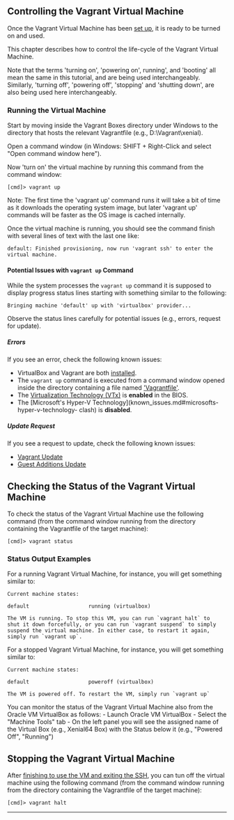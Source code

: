 ## Controlling the Vagrant Virtual Machine

Once the Vagrant Virtual Machine has been [set up](setup.md), it is ready to be turned on and used.

This chapter describes how to control the life-cycle of the Vagrant Virtual Machine.

Note that the terms 'turning on', 'powering on', running', and 'booting' all mean the same in this 
tutorial, and are being used interchangeably. Similarly, 'turning off', 'powering off', 'stopping' 
and 'shutting down', are also being used here interchangeably.

### Running the Virtual Machine

Start by moving inside the Vagrant Boxes directory under Windows to the directory that hosts the 
relevant Vagrantfile (e.g., D:\Vagrant\xenial).

Open a command window (in Windows: SHIFT + Right-Click and select "Open command window here").

Now 'turn on' the virtual machine by running this command from the command window:

```
[cmd]> vagrant up
```

Note: The first time the 'vagrant up' command runs it will take a bit of time as it downloads the 
operating system image, but later 'vagrant up' commands will be faster as the OS image is cached 
internally.

Once the virtual machine is running, you should see the command finish with several lines of text 
with the last one like:

```
default: Finished provisioning, now run 'vagrant ssh' to enter the virtual machine.
```

#### Potential Issues with `vagrant up` Command

While the system processes the `vagrant up` command it is supposed to display progress status lines
starting with something similar to the following:

```
Bringing machine 'default' up with 'virtualbox' provider...
```

Observe the status lines carefully for potential issues (e.g., errors, request for update).

##### Errors
If you see an error, check the following known issues:

- VirtualBox and Vagrant are both [installed](setup.md).
- The `vagrant up` command is executed from a command window opened inside the directory containing 
a file named ['Vagrantfile'](setup.md#vagrant-configuration-file).
- The [Virtualization Technology (VTx)](known_issues.md#enabling-virtualization-technology) is 
**enabled** in the BIOS.
- The [Microsoft's Hyper-V Technology](known_issues.md#microsofts-hyper-v-technology-
clash) is **disabled**.

##### Update Request

If you see a request to update, check the following known issues:

- [Vagrant Update](known_issues.md#vagrant-update)
- [Guest Additions Update](known_issues.md#oracles-virtualbox-guest-additions)

## Checking the Status of the Vagrant Virtual Machine

To check the status of the Vagrant Virtual Machine use the following command (from the command 
window running from the directory containing the Vagrantfile of the target machine):

```
[cmd]> vagrant status
```

### Status Output Examples

For a running Vagrant Virtual Machine, for instance, you will get something similar to:

```
Current machine states:

default                   running (virtualbox)

The VM is running. To stop this VM, you can run `vagrant halt` to
shut it down forcefully, or you can run `vagrant suspend` to simply
suspend the virtual machine. In either case, to restart it again,
simply run `vagrant up`.
```

For a stopped Vagrant Virtual Machine, for instance, you will get something similar to:

```
Current machine states:

default                   poweroff (virtualbox)

The VM is powered off. To restart the VM, simply run `vagrant up`
```

You can monitor the status of the Vagrant Virtual Machine also from the Oracle VM VirtualBox as 
follows:
    - Launch Oracle VM VirtualBox
    - Select the "Machine Tools" tab
    - On the left panel you will see the assigned name of the Virtual Box (e.g., Xenial64 Box)
      with the Status below it (e.g., "Powered Off", "Running")


## Stopping the Vagrant Virtual Machine

After [finishing to use the VM and exiting the SSH](#using_vm.md), you can tun off the virtual 
machine using the following command (from the command window running from the directory containing 
the Vagrantfile of the target machine):

```
[cmd]> vagrant halt
```

---
